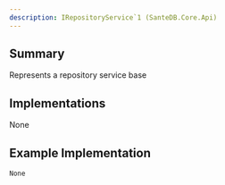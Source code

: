 ```yaml
---
description: IRepositoryService`1 (SanteDB.Core.Api)
---
```


## Summary
Represents a repository service base

## Implementations

None

## Example Implementation
```
None
```
